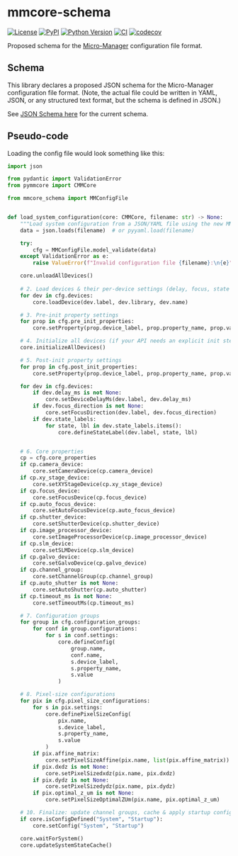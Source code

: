 # mmcore-schema

[![License](https://img.shields.io/pypi/l/mmcore-schema.svg?color=green)](https://github.com/tlambert03/mmcore-schema/raw/main/LICENSE)
[![PyPI](https://img.shields.io/pypi/v/mmcore-schema.svg?color=green)](https://pypi.org/project/mmcore-schema)
[![Python Version](https://img.shields.io/pypi/pyversions/mmcore-schema.svg?color=green)](https://python.org)
[![CI](https://github.com/tlambert03/mmcore-schema/actions/workflows/ci.yml/badge.svg)](https://github.com/tlambert03/mmcore-schema/actions/workflows/ci.yml)
[![codecov](https://codecov.io/gh/tlambert03/mmcore-schema/branch/main/graph/badge.svg)](https://codecov.io/gh/tlambert03/mmcore-schema)

Proposed schema for the [Micro-Manager](https://micro-manager.org/) configuration file format.

## Schema

This library declares a proposed JSON schema for the Micro-Manager configuration file format.
(Note, the actual file could be written in YAML, JSON, or any structured text format,
but the schema is defined in JSON.)

See [JSON Schema here](/schemas/mmconfig/1.0/mmconfig.schema.json) for the current schema.

## Pseudo-code

Loading the config file would look something like this:

```python
import json

from pydantic import ValidationError
from pymmcore import CMMCore

from mmcore_schema import MMConfigFile


def load_system_configuration(core: CMMCore, filename: str) -> None:
    """Load system configuration from a JSON/YAML file using the new MMConfig schema."""
    data = json.loads(filename)  # or pyyaml.load(filename)

    try:
        cfg = MMConfigFile.model_validate(data)
    except ValidationError as e:
        raise ValueError(f"Invalid configuration file {filename}:\n{e}") from e

    core.unloadAllDevices()
    
    # 2. Load devices & their per-device settings (delay, focus, state labels)
    for dev in cfg.devices:
        core.loadDevice(dev.label, dev.library, dev.name)

    # 3. Pre-init property settings
    for prop in cfg.pre_init_properties:
        core.setProperty(prop.device_label, prop.property_name, prop.value)

    # 4. Initialize all devices (if your API needs an explicit init step)
    core.initializeAllDevices()

    # 5. Post-init property settings
    for prop in cfg.post_init_properties:
        core.setProperty(prop.device_label, prop.property_name, prop.value)

    for dev in cfg.devices:
        if dev.delay_ms is not None:
            core.setDeviceDelayMs(dev.label, dev.delay_ms)
        if dev.focus_direction is not None:
            core.setFocusDirection(dev.label, dev.focus_direction)
        if dev.state_labels:
            for state, lbl in dev.state_labels.items():
                core.defineStateLabel(dev.label, state, lbl)


    # 6. Core properties
    cp = cfg.core_properties
    if cp.camera_device:
        core.setCameraDevice(cp.camera_device)
    if cp.xy_stage_device:
        core.setXYStageDevice(cp.xy_stage_device)
    if cp.focus_device:
        core.setFocusDevice(cp.focus_device)
    if cp.auto_focus_device:
        core.setAutoFocusDevice(cp.auto_focus_device)
    if cp.shutter_device:
        core.setShutterDevice(cp.shutter_device)
    if cp.image_processor_device:
        core.setImageProcessorDevice(cp.image_processor_device)
    if cp.slm_device:
        core.setSLMDevice(cp.slm_device)
    if cp.galvo_device:
        core.setGalvoDevice(cp.galvo_device)
    if cp.channel_group:
        core.setChannelGroup(cp.channel_group)
    if cp.auto_shutter is not None:
        core.setAutoShutter(cp.auto_shutter)
    if cp.timeout_ms is not None:
        core.setTimeoutMs(cp.timeout_ms)

    # 7. Configuration groups
    for group in cfg.configuration_groups:
        for conf in group.configurations:
            for s in conf.settings:
                core.defineConfig(
                    group.name,
                    conf.name,
                    s.device_label,
                    s.property_name,
                    s.value
                )

    # 8. Pixel-size configurations
    for pix in cfg.pixel_size_configurations:
        for s in pix.settings:
            core.definePixelSizeConfig(
                pix.name,
                s.device_label,
                s.property_name,
                s.value
            )
        if pix.affine_matrix:
            core.setPixelSizeAffine(pix.name, list(pix.affine_matrix))
        if pix.dxdz is not None:
            core.setPixelSizedxdz(pix.name, pix.dxdz)
        if pix.dydz is not None:
            core.setPixelSizedydz(pix.name, pix.dydz)
        if pix.optimal_z_um is not None:
            core.setPixelSizeOptimalZUm(pix.name, pix.optimal_z_um)

    # 10. Finalize: update channel groups, cache & apply startup config
    if core.isConfigDefined("System", "Startup"):
        core.setConfig("System", "Startup")

    core.waitForSystem()
    core.updateSystemStateCache()
```
